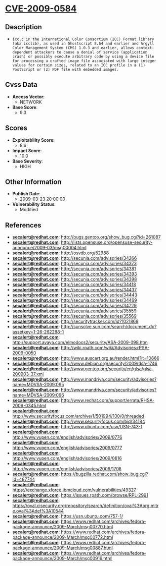 
# [CVE-2009-0584](http://bugs.gentoo.org/show_bug.cgi?id=261087)

## Description

- `icc.c in the International Color Consortium (ICC) Format library (aka icclib), as used in Ghostscript 8.64 and earlier and Argyll Color Management System (CMS) 1.0.3 and earlier, allows context-dependent attackers to cause a denial of service (application crash) or possibly execute arbitrary code by using a device file for processing a crafted image file associated with large integer values for certain sizes, related to an ICC profile in a (1) PostScript or (2) PDF file with embedded images.`

## Cvss Data

- **Access Vector**:
  - NETWORK
- **Base Score**:
  - 9.3

## Scores

- **Exploitability Score**:
  - 8.6
- **Impact Score**:
  - 10.0
- **Base Severity**:
  - HIGH

## Other Information

- **Publish Date**:
  - 2009-03-23 20:00:00
- **Vulnerability Status**:
  - Modified

## References

- **secalert@redhat.com**: http://bugs.gentoo.org/show_bug.cgi?id=261087
- **secalert@redhat.com**: http://lists.opensuse.org/opensuse-security-announce/2009-03/msg00004.html
- **secalert@redhat.com**: http://osvdb.org/52988
- **secalert@redhat.com**: http://secunia.com/advisories/34266
- **secalert@redhat.com**: http://secunia.com/advisories/34373
- **secalert@redhat.com**: http://secunia.com/advisories/34381
- **secalert@redhat.com**: http://secunia.com/advisories/34393
- **secalert@redhat.com**: http://secunia.com/advisories/34398
- **secalert@redhat.com**: http://secunia.com/advisories/34418
- **secalert@redhat.com**: http://secunia.com/advisories/34437
- **secalert@redhat.com**: http://secunia.com/advisories/34443
- **secalert@redhat.com**: http://secunia.com/advisories/34469
- **secalert@redhat.com**: http://secunia.com/advisories/34729
- **secalert@redhat.com**: http://secunia.com/advisories/35559
- **secalert@redhat.com**: http://secunia.com/advisories/35569
- **secalert@redhat.com**: http://securitytracker.com/id?1021868
- **secalert@redhat.com**: http://sunsolve.sun.com/search/document.do?assetkey=1-26-262288-1
- **secalert@redhat.com**: http://support.avaya.com/elmodocs2/security/ASA-2009-098.htm
- **secalert@redhat.com**: http://wiki.rpath.com/wiki/Advisories:rPSA-2009-0050
- **secalert@redhat.com**: http://www.auscert.org.au/render.html?it=10666
- **secalert@redhat.com**: http://www.debian.org/security/2009/dsa-1746
- **secalert@redhat.com**: http://www.gentoo.org/security/en/glsa/glsa-200903-37.xml
- **secalert@redhat.com**: http://www.mandriva.com/security/advisories?name=MDVSA-2009:095
- **secalert@redhat.com**: http://www.mandriva.com/security/advisories?name=MDVSA-2009:096
- **secalert@redhat.com**: http://www.redhat.com/support/errata/RHSA-2009-0345.html
- **secalert@redhat.com**: http://www.securityfocus.com/archive/1/501994/100/0/threaded
- **secalert@redhat.com**: http://www.securityfocus.com/bid/34184
- **secalert@redhat.com**: http://www.ubuntu.com/usn/USN-743-1
- **secalert@redhat.com**: http://www.vupen.com/english/advisories/2009/0776
- **secalert@redhat.com**: http://www.vupen.com/english/advisories/2009/0777
- **secalert@redhat.com**: http://www.vupen.com/english/advisories/2009/0816
- **secalert@redhat.com**: http://www.vupen.com/english/advisories/2009/1708
- **secalert@redhat.com**: https://bugzilla.redhat.com/show_bug.cgi?id=487744
- **secalert@redhat.com**: https://exchange.xforce.ibmcloud.com/vulnerabilities/49327
- **secalert@redhat.com**: https://issues.rpath.com/browse/RPL-2991
- **secalert@redhat.com**: https://oval.cisecurity.org/repository/search/definition/oval%3Aorg.mitre.oval%3Adef%3A10544
- **secalert@redhat.com**: https://usn.ubuntu.com/757-1/
- **secalert@redhat.com**: https://www.redhat.com/archives/fedora-package-announce/2009-March/msg00770.html
- **secalert@redhat.com**: https://www.redhat.com/archives/fedora-package-announce/2009-March/msg00772.html
- **secalert@redhat.com**: https://www.redhat.com/archives/fedora-package-announce/2009-March/msg00887.html
- **secalert@redhat.com**: https://www.redhat.com/archives/fedora-package-announce/2009-March/msg00916.html
